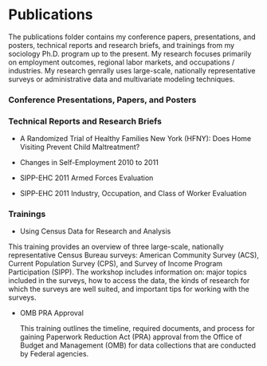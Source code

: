 # Publications

The publications folder contains my conference papers, presentations, and posters, technical reports and research briefs, and trainings from my sociology Ph.D. program up to the present. My research focuses primarily on employment outcomes, regional labor markets, and occupations / industries. My research genrally uses large-scale, nationally representative surveys or administrative data and multivariate modeling techniques.

### Conference Presentations, Papers, and Posters


### Technical Reports and Research Briefs

* A Randomized Trial of Healthy Families New York (HFNY): Does Home Visiting Prevent Child Maltreatment?

* Changes in Self-Employment 2010 to 2011

* SIPP-EHC 2011 Armed Forces Evaluation

* SIPP-EHC 2011 Industry, Occupation, and Class of Worker Evaluation


### Trainings

* Using Census Data for Research and Analysis

This training provides an overview of three large-scale, nationally representative Census Bureau surveys: American     Community Survey (ACS), Current Population Survey (CPS), and Survey of Income Program Participation (SIPP). The workshop includes information on: major topics included in the surveys, how to access the data, the kinds of research for which the surveys are well suited, and important tips for working with the surveys. 

* OMB PRA Approval

  This training outlines the timeline, required documents, and process for gaining Paperwork Reduction Act (PRA) approval from the Office of Budget and Management (OMB) for data collections that are conducted by Federal agencies.
